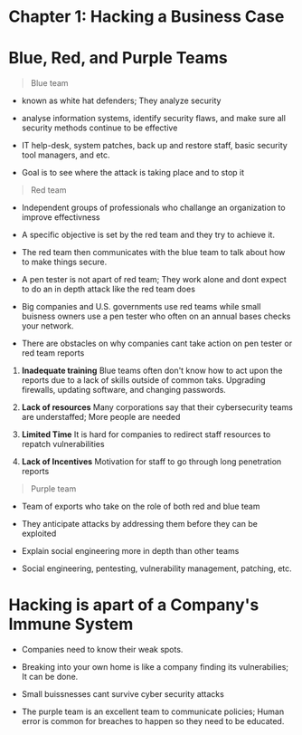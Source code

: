 # Chapter 1: Hacking a Business Case

# Blue, Red, and Purple Teams

> Blue team
* known as white hat defenders; They analyze security 

* analyse information systems, identify security flaws, and make sure all security methods continue to be effective

* IT help-desk, system patches, back up and restore staff, basic security tool managers, and etc.

* Goal is to see where the attack is taking place and to stop it 

> Red team 
* Independent groups of professionals who challange an organization to improve effectivness 

* A specific objective is set by the red team and they try to achieve it. 

* The red team then communicates with the blue team to talk about how to make things secure.

* A pen tester is not apart of red team; They work alone and dont expect to do an in depth attack like the red team does 

* Big companies and U.S. governments use red teams while small buisness owners use a pen tester who often on an annual bases checks your network.

* There are obstacles on why companies cant take action on pen tester or red team reports

1. **Inadequate training** Blue teams often don't know how to act upon the reports due to a lack of skills outside of common taks. Upgrading firewalls, updating software, and changing passwords.

2. **Lack of resources** Many corporations say that their cybersecurity teams are understaffed; More people are needed 

3. **Limited Time** It is hard for companies to redirect staff resources to repatch vulnerabilities

4. **Lack of Incentives** Motivation for staff to go through long penetration reports

> Purple team 
* Team of exports who take on the role of both red and blue team 

* They anticipate attacks by addressing them before they can be exploited

* Explain social engineering more in depth than other teams

* Social engineering, pentesting, vulnerability management, patching, etc.

# Hacking is apart of a Company's Immune System
* Companies need to know their weak spots. 

* Breaking into your own home is like a company finding its vulnerabilies; It can be done. 

* Small buissnesses cant survive cyber security attacks

* The purple team is an excellent team to communicate policies; Human error is common for breaches to happen so they need to be educated.
























